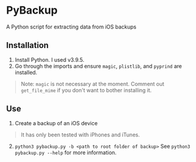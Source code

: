 # PyBackup
A Python script for extracting data from iOS backups

## Installation
1. Install Python. I used v3.9.5.
2. Go through the imports and ensure `magic`, `plistlib`, and `pyprind` are installed.
>   Note: `magic` is not necessary at the moment. Comment out `get_file_mime` if you don't want to bother installing it.

## Use
1. Create a backup of an iOS device
> It has only been tested with iPhones and iTunes.
2. `python3 pybackup.py -b <path to root folder of backup>`
See `python3 pybackup.py --help` for more information.
